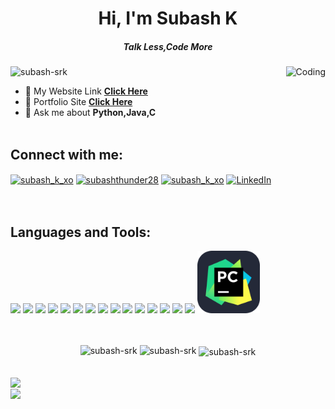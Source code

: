 <h1 align="center">Hi, I'm Subash K</h1>

<h5 align="center">Talk Less,Code More</h5>
<img align="right" alt="Coding" src="https://user-images.githubusercontent.com/74038190/225813708-98b745f2-7d22-48cf-9150-083f1b00d6c9.gif">


<p align="left"> <img src="https://komarev.com/ghpvc/?username=subash-srk&label=Profile%20views&color=0e75b6&style=flat" alt="subash-srk" /> </p>



- 📝 My Website Link [**Click Here**](darkwizardstudios.unaux.com)
- 🔗 Portfolio Site <a href = "https://subash-k.web.app/">**Click Here**</a>
- 💬 Ask me about **Python,Java,C**
  <br><br>

## Connect with me:
<div align="left">
<a href="https://instagram.com/subash_k_xo" target="blank"><img align="center" src="https://user-images.githubusercontent.com/74038190/235294013-a33e5c43-a01c-43f6-b44d-a406d8b4ab75.gif" alt="subash_k_xo" width = "100"/></a>
<a href="https://www.hackerrank.com/subashthunder28" target="blank"><img align="center" src="https://raw.githubusercontent.com/rahuldkjain/github-profile-readme-generator/master/src/images/icons/Social/hackerrank.svg" alt="subashthunder28" width="100" /></a>
<a href="https://discord.gg/subash_k_xo" target="blank"><img align="center" src="https://user-images.githubusercontent.com/74038190/235294015-47144047-25ab-417c-af1b-6746820a20ff.gif" alt="subash_k_xo" width="100" /></a>
<a href="https://www.linkedin.com/in/subash-rk/" target="blank"><img align="center" src="https://user-images.githubusercontent.com/74038190/235294012-0a55e343-37ad-4b0f-924f-c8431d9d2483.gif" alt="LinkedIn"width="100" /></a>
</div>
<br><br>

## Languages and Tools:
<div align="left">
<img src="https://user-images.githubusercontent.com/74038190/238200622-e0d299f2-767c-4c21-bd49-90f2a19f1a78.gif" width="100">
<img src="https://user-images.githubusercontent.com/74038190/212257472-08e52665-c503-4bd9-aa20-f5a4dae769b5.gif" width="100">  
<img src="https://github.com/subash-srk/subash-srk.github.io/blob/main/images/java.png" width="100">
<img src="https://user-images.githubusercontent.com/74038190/212257468-1e9a91f1-b626-4baa-b15d-5c385dfa7ed2.gif" width="100">
<img src="https://user-images.githubusercontent.com/74038190/212257465-7ce8d493-cac5-494e-982a-5a9deb852c4b.gif" width="100">
<img src="https://user-images.githubusercontent.com/74038190/212281775-b468df30-4edc-4bf8-a4ee-f52e1aaddc86.gif" width="100">
<img src="https://user-images.githubusercontent.com/74038190/238200426-29fd6286-4e7b-4d6c-818f-c4765d5e39a9.gif" width="100">
<img src="https://user-images.githubusercontent.com/74038190/238200428-67f477ed-6624-42da-99f0-1a7b1a16eecb.gif" width="100">
<img src="https://user-images.githubusercontent.com/74038190/238200433-3fb2cdf6-8920-462e-87a4-95af376418aa.gif" width="100">
<img src="https://github.com/subash-srk/subash-srk.github.io/blob/main/images/sql-server.png" width="100">
<img src="https://github.com/subash-srk/subash-srk.github.io/blob/main/images/c-.png" width="100">
<img src="https://miro.medium.com/v2/resize:fit:960/1*-tOldEbfjijxn9VqZeULqg.gif" width="100">
<img src="https://user-images.githubusercontent.com/25181517/192108891-d86b6220-e232-423a-bf5f-90903e6887c3.png" width="100">
<img src="https://camo.githubusercontent.com/b872b9ada0c2c3d373bbb0c356eb4af353127335fc3d2e611964433864ab4de1/68747470733a2f2f676574626f6f7473747261702e636f6d2f646f63732f352e322f6173736574732f6272616e642f626f6f7473747261702d6c6f676f2d736861646f772e706e67" width="100">
<img src="https://user-images.githubusercontent.com/25181517/189716855-2c69ca7a-5149-4647-936d-780610911353.png" width="100">  
<img src="https://raw.githubusercontent.com/tandpfun/skill-icons/65dea6c4eaca7da319e552c09f4cf5a9a8dab2c8/icons/PyCharm-Dark.svg" width="100">
</div>
<br/><br/>
<p align="center">
  <img src="https://github-readme-stats.vercel.app/api/top-langs?username=subash-srk&show_icons=true&locale=en&layout=compact" alt="subash-srk" />
  <img src="https://github-readme-streak-stats.herokuapp.com/?user=subash-srk&" alt="subash-srk" />
  <img align="center" src="https://github-readme-stats.vercel.app/api?username=subash-srk&show_icons=true&locale=en" alt="subash-srk" />
</p>

<p></p>


<br>
<img align ="center" src="https://user-images.githubusercontent.com/74038190/212284158-e840e285-664b-44d7-b79b-e264b5e54825.gif"/>
<br>
<img align ="center" src="https://user-images.githubusercontent.com/74038190/212284100-561aa473-3905-4a80-b561-0d28506553ee.gif"/>
